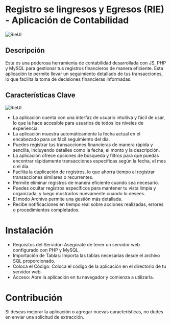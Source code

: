 # Registro se Iingresos y Egresos (RIE) - Aplicación de Contabilidad
![RieUI](https://i.ibb.co/JCzhvJY/Captura-de-pantalla-2023-08-26-103209.png)
## Descripción
Esta es una poderosa herramienta de contabilidad desarrollada con JS, PHP y MySQL para gestionar tus registros financieros de manera eficiente. Esta aplicación te permite llevar un seguimiento detallado de tus transacciones, lo que facilita la toma de decisiones financieras informadas.

## Características Clave
![RieUI](https://i.ibb.co/kXpGgr9/Captura-de-pantalla-2023-08-26-103109.png)
- La aplicación cuenta con una interfaz de usuario intuitiva y fácil de usar, lo que la hace accesible para usuarios de todos los niveles de experiencia.
- La aplicación muestra automáticamente la fecha actual en el encabezado para un fácil seguimiento del día.
- Puedes registrar tus transacciones financieras de manera rápida y sencilla, incluyendo detalles como la fecha, el monto y la descripción.
- La aplicación ofrece opciones de búsqueda y filtros para que puedas encontrar rápidamente transacciones específicas según la fecha, el mes o el día.
- Facilita la duplicación de registros, lo que ahorra tiempo al registrar transacciones similares o recurrentes.
- Permite eliminar registros de manera eficiente cuando sea necesario.
- Puedes ocultar registros específicos para mantener tu vista limpia y organizada, y luego mostrarlos nuevamente cuando lo desees.
- El modo Archivo permite una gestión más detallada.
- Recibe notificaciones en tiempo real sobre acciones realizadas, errores o procedimientos completados.

# Instalación
- Requisitos del Servidor: Asegúrate de tener un servidor web configurado con PHP y MySQL.
- Importación de Tablas: Importa las tablas necesarias desde el archivo SQL proporcionado.
- Coloca el Código: Coloca el código de la aplicación en el directorio de tu servidor web.
- Acceso: Abre la aplicación en tu navegador y comienza a utilizarla.

# Contribución
Si deseas mejorar la aplicación o agregar nuevas características, no dudes en enviar una solicitud de extracción.